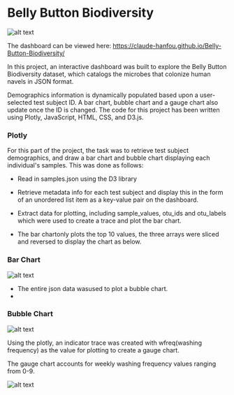 # Belly Button Biodiversity

![alt text](https://github.com/Claude-Hanfou/Javascript-Visualizations-and-Dashboards/blob/main/Images/app%20screenshot.PNG "belly")


The dashboard can be viewed here: https://claude-hanfou.github.io/Belly-Button-Biodiversity/

In this project, an interactive dashboard was built to explore the Belly Button Biodiversity dataset, which catalogs the microbes that colonize human navels in JSON format.

Demographics information is dynamically populated based upon a user-selected test subject ID. A bar chart, bubble chart and a gauge chart also update once the ID is changed. The code for this project has been written using Plotly, JavaScript, HTML, CSS, and D3.js.


### Plotly

For this part of the project, the task was to retrieve test subject demographics, and draw a bar chart and bubble chart displaying each individual's samples. This was done as follows:

* Read in samples.json using the D3 library

* Retrieve metadata info for each test subject and display this in the form of an unordered list item as a key-value pair on the dashboard.

* Extract data for plotting, including sample_values, otu_ids and otu_labels which were used to create a trace and plot the bar chart.

* The bar chartonly plots the top 10 values, the three arrays were sliced and reversed to display the chart as below.

### Bar Chart
![alt text](https://github.com/Claude-Hanfou/Javascript-Visualizations-and-Dashboards/blob/main/Images/bar.PNG "bar")

* The entire json data wasused to plot a bubble chart.
*
### Bubble Chart
![alt text](https://github.com/Claude-Hanfou/Javascript-Visualizations-and-Dashboards/blob/main/Images/bubble.PNG "bubble")


Using the plotly, an indicator trace was created with wfreq(washing frequency) as the value for plotting to create a gauge chart.

The gauge chart accounts for weekly washing frequency values ranging from 0-9.


![alt text](https://github.com/Claude-Hanfou/Javascript-Visualizations-and-Dashboards/blob/main/Images/gauge.PNG "gauge")
